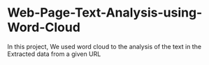 # Web-Page-Text-Analysis-using-Word-Cloud
In this project, We used word cloud to the analysis of the text in the Extracted data from a given URL

